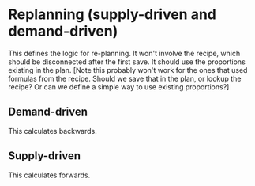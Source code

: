 # Replanning (supply-driven and demand-driven)

This defines the logic for re-planning.  It won't involve the recipe, which should be disconnected after the first save.  It should use the proportions existing in the plan.  [Note this probably won't work for the ones that used formulas from the recipe.  Should we save that in the plan, or lookup the recipe?  Or can we define a simple way to use existing proportions?]

## Demand-driven

This calculates backwards.

## Supply-driven

This calculates forwards.
